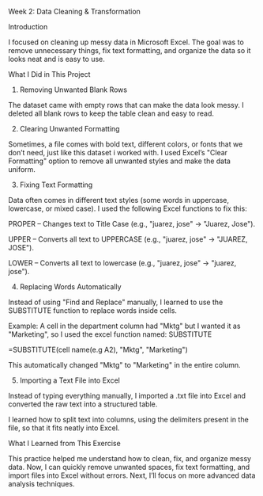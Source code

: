 Week 2: Data Cleaning & Transformation

Introduction

I focused on cleaning up messy data in Microsoft Excel. The goal was to remove unnecessary things, fix text formatting, and organize the data so it looks neat and is easy to use.

What I Did in This Project

1. Removing Unwanted Blank Rows

The dataset came with empty rows that can make the data look messy. I deleted all blank rows to keep the table clean and easy to read.

2. Clearing Unwanted Formatting

Sometimes, a file comes with bold text, different colors, or fonts that we don’t need, just like this dataset i worked with. I used Excel’s "Clear Formatting" option to remove all unwanted styles and make the data uniform.

3. Fixing Text Formatting

Data often comes in different text styles (some words in uppercase, lowercase, or mixed case). I used the following Excel functions to fix this:

PROPER – Changes text to Title Case (e.g., "juarez, jose" → "Juarez, Jose").

UPPER – Converts all text to UPPERCASE (e.g., "juarez, jose" → "JUAREZ, JOSE").

LOWER – Converts all text to lowercase (e.g., "juarez, jose" → "juarez, jose").

4. Replacing Words Automatically

Instead of using "Find and Replace" manually, I learned to use the SUBSTITUTE function to replace words inside cells.

Example: A cell in the department column had "Mktg" but I wanted it as "Marketing", so I used the excel function named: SUBSTITUTE

=SUBSTITUTE(cell name(e.g A2), "Mktg", "Marketing")

This automatically changed "Mktg" to "Marketing" in the entire column.

5. Importing a Text File into Excel

Instead of typing everything manually, I imported a .txt file into Excel and converted the raw text into a structured table.

I learned how to split text into columns, using the delimiters present in the file, so that it fits neatly into Excel.

What I Learned from This Exercise

This practice helped me understand how to clean, fix, and organize messy data. Now, I can quickly remove unwanted spaces, fix text formatting, and import files into Excel without errors. Next, I’ll focus on more advanced data analysis techniques.

